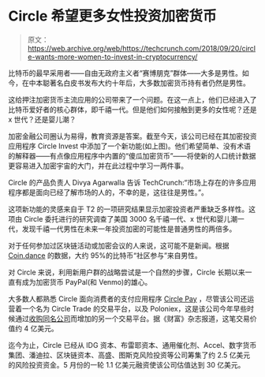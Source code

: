 # Circle 希望更多女性投资加密货币 

> 原文：<https://web.archive.org/web/https://techcrunch.com/2018/09/20/circle-wants-more-women-to-invest-in-cryptocurrency/>

比特币的最早采用者——自由无政府主义者“赛博朋克”群体——大多是男性。如今，在中本聪著名白皮书发布大约十年后，大多数加密货币持有者仍然是男性。

这给押注加密货币主流应用的公司带来了一个问题。在这一点上，他们已经进入了比特币爱好者的核心群体，即千禧一代。但是他们如何接触到更多的女性呢？还是 x 世代？还是婴儿潮？

加密金融公司圈认为易得，教育资源是答案。截至今天，该公司已经在其加密投资应用程序 Circle Invest 中添加了一个新功能(如上图)。他们希望简单、没有术语的解释器——有点像应用程序中内置的“傻瓜加密货币”——将使新的人口统计数据更容易进入加密宇宙的大门，并在此过程中学习一两件事。

Circle 的产品负责人 Divya Agarwalla 告诉 TechCrunch:“市场上存在的许多应用程序都是面向已经了解市场的人的，不幸的是，这往往是男性。”。

这项新功能的灵感来自于 T2 的一项研究结果显示加密投资者严重缺乏多样性。这项由 Circle 委托进行的研究调查了美国 3000 名千禧一代、x 世代和婴儿潮一代，发现千禧一代男性在未来一年投资加密的可能性是普通男性的两倍多。

对于任何参加过区块链活动或加密会议的人来说，这可能不是新闻。根据 [Coin.dance](https://web.archive.org/web/20221025222951/https://coin.dance/stats/gender) 的数据，大约 95%的比特币“社区参与”来自男性。

对 Circle 来说，利用新用户群的战略尝试是一个自然的步骤，Circle 长期以来一直有成为加密货币 PayPal(和 Venmo)的雄心。

大多数人都熟悉 Circle 面向消费者的支付应用程序 [Circle Pay](https://web.archive.org/web/20221025222951/https://www.circle.com/) ，尽管该公司还运营着一个名为 Circle Trade 的交易平台，以及 Poloniex，这是该公司今年早些时候通过[收购同名公司](https://web.archive.org/web/20221025222951/https://techcrunch.com/2018/02/26/circle-acquires-cryptocurrency-exchange-poloniex/)而增加的另一个交易平台。据《财富》杂志报道，这笔交易价值约 4 亿美元。

迄今为止，Circle 已经从 IDG 资本、布雷耶资本、通用催化剂、Accel、数字货币集团、潘迪拉、区块链资本、高盛、图斯克风险投资等公司筹集了约 2.5 亿美元的风险投资资金。5 月份的一轮 1.1 亿美元融资使该公司估值达到 30 亿美元。